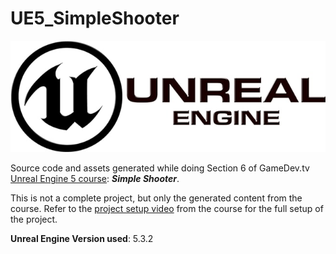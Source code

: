# UE5_SimpleShooter

<img src="./UE-logo.jpg">

Source code and assets generated while doing Section 6 of GameDev.tv [Unreal Engine 5 course](https://www.udemy.com/course/unrealcourse): ***Simple Shooter***.

This is not a complete project, but only the generated content from the course. Refer to the [project setup video](https://www.udemy.com/course/unrealcourse/learn/lecture/31732132#overview) from the course for the full setup of the project.

**Unreal Engine Version used**: 5.3.2
